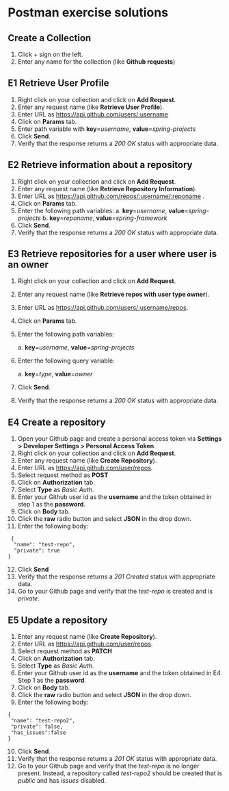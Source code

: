 # Postman exercise solutions

## Create a Collection

 1. Click + sign on the left.
 2. Enter any name for the collection (like **Github requests**) 

## E1 Retrieve User Profile

 1. Right click on your collection and click on **Add Request**.
 2. Enter any request name (like **Retrieve User Profile**).
 3. Enter URL as https://api.github.com/users/:username
 4. Click on **Params** tab. 
 5. Enter path variable with **key**=*username*, **value**=*spring-projects*
 6. Click **Send**.
 7. Verify that the response returns a *200 OK* status with appropriate data.

## E2 Retrieve information about a repository

 1. Right click on your collection and click on **Add Request**.
 2. Enter any request name (like **Retrieve Repository Information**).
 3. Enter URL as https://api.github.com/repos/:username/:reponame .
 4. Click on **Params** tab. 
 5. Enter the following path variables:
	 a. **key**=*username*, **value**=*spring-projects*
	 b. **key**=*reponame*, **value**=*spring-framework*
  6. Click **Send**.
  7. Verify that the response returns a *200 OK* status with appropriate data.

## E3 Retrieve repositories for a user where user is an owner

 1. Right click on your collection and click on **Add Request**.
 2. Enter any request name (like **Retrieve repos with user type owner**).
 3. Enter URL as https://api.github.com/users/:username/repos.
 4. Click on **Params** tab. 
 5. Enter the following path variables:
 
 	 a. **key**=*username*, **value**=*spring-projects*

 6.  Enter the following query variable:
 
	 a.  **key**=*type*, **value**=*owner*
 7. Click **Send**.
 8. Verify that the response returns a *200 OK* status with appropriate data.

## E4 Create a repository

 1. Open your Github page and create a personal access token via **Settings > Developer Settings > Personal Access Token**.
 2. Right click on your collection and click on **Add Request**.
 3. Enter any request name (like **Create Repository**).
 4. Enter URL as https://api.github.com/user/repos.
 5. Select request method as **POST**
 6. Click on **Authorization** tab.
 7. Select **Type** as *Basic Auth*.
 8. Enter your Github user id as the **username** and the token obtained in step 1 as the **password**.
 9. Click on **Body** tab.
 10. Click the **raw** radio button and select **JSON** in the drop down.
 11. Enter the following body:
```
 {
  "name": "test-repo",
  "private": true
}
```
12. Click **Send**
13. Verify that the response returns a *201 Created* status with appropriate data.
14. Go to your Github page and verify that the *test-repo* is created and is *private*.

## E5 Update a repository

1. Enter any request name (like **Create Repository**).
2. Enter URL as https://api.github.com/user/repos.
3. Select request method as **PATCH**
4. Click on **Authorization** tab.
5. Select **Type** as *Basic Auth*.
6. Enter your Github user id as the **username** and the token obtained in E4 Step 1 as the **password**.
7. Click on **Body** tab.
8. Click the **raw** radio button and select **JSON** in the drop down.
9. Enter the following body:
```
{
 "name": "test-repo2",
 "private": false,
 "has_issues":false
}
```
10. Click **Send**.
11. Verify that the response returns a *201 OK* status with appropriate data.
12. Go to your Github page and verify that the *test-repo* is no longer present. Instead, a repository called *test-repo2* should be created that is *public* and has *issues* disabled.